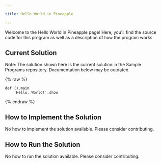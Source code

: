 ```yaml
---

title: Hello World in Pineapple

---
```


Welcome to the Hello World in Pineapple page! Here, you'll find the source code for this program as well as a description of how the program works.

## Current Solution

Note: The solution shown here is the current solution in the Sample Programs repository. Documentation below may be outdated.

{% raw %}

```Pineapple
def ().main
    'Hello, World!'.show

```

{% endraw %}

## How to Implement the Solution

No how to implement the solution available. Please consider contributing.

## How to Run the Solution

No how to run the solution available. Please consider contributing.